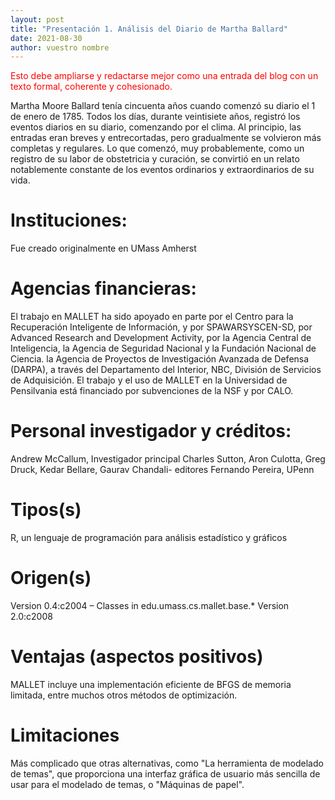 ```yaml
---
layout: post
title: "Presentación 1. Análisis del Diario de Martha Ballard"
date: 2021-08-30
author: vuestro nombre
---
```


<span style="color:red;">Esto debe ampliarse y redactarse mejor como una entrada del blog con un texto formal, coherente y cohesionado.</span>

Martha Moore Ballard tenía cincuenta años cuando comenzó su diario el 1 de enero de 1785. Todos los días, durante veintisiete años, registró los eventos diarios en su diario, comenzando por el clima. Al principio, las entradas eran breves y entrecortadas, pero gradualmente se volvieron más completas y regulares. Lo que comenzó, muy probablemente, como un registro de su labor de obstetricia y curación, se convirtió en un relato notablemente constante de los eventos ordinarios y extraordinarios de su vida.

<!--SAT: No utilices HTML en tus posts, solo markdown -->

<h1>Instituciones:</h1>
Fue creado originalmente en UMass Amherst
<h1>Agencias financieras:</h1>
El trabajo en MALLET ha sido apoyado en parte por el Centro para la Recuperación Inteligente de Información, y por SPAWARSYSCEN-SD, por Advanced Research and Development Activity, por la Agencia Central de Inteligencia, la Agencia de Seguridad Nacional y la Fundación Nacional de Ciencia. la Agencia de Proyectos de Investigación Avanzada de Defensa (DARPA), a través del Departamento del Interior, NBC, División de Servicios de Adquisición. El trabajo y el uso de MALLET en la Universidad de Pensilvania está financiado por subvenciones de la NSF y por CALO.
<h1>Personal investigador y créditos:</h1>
Andrew McCallum, Investigador principal
Charles Sutton, Aron Culotta, Greg Druck, Kedar Bellare, Gaurav Chandali- editores
Fernando Pereira, UPenn
 
<h1>Tipos(s)</h1>
R, un lenguaje de programación para análisis estadístico y gráficos
<h1>Origen(s)</h1>
Version 0.4:c2004	 – Classes in edu.umass.cs.mallet.base.* 
 Version 2.0:c2008 
<h1>Ventajas (aspectos positivos)</h1>
MALLET incluye una implementación eficiente de BFGS de memoria limitada, entre muchos otros métodos de optimización.
<h1>Limitaciones</h1>
Más complicado que otras alternativas, como "La herramienta de modelado de temas", que proporciona una interfaz gráfica de usuario más sencilla de usar para el modelado de temas, o "Máquinas de papel".


